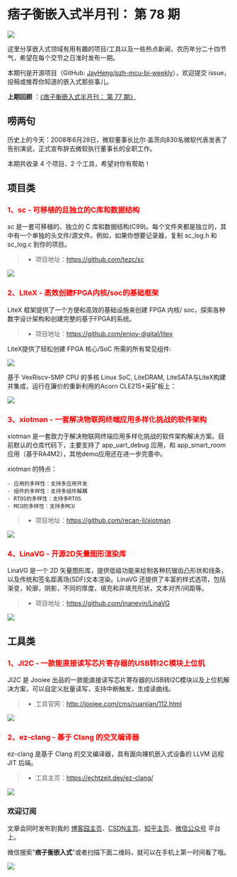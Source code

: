 # 痞子衡嵌入式半月刊： 第 78 期

![](http://henjay724.com/image/cnblogs/pzh_mcu_bi_weekly.PNG)

这里分享嵌入式领域有用有趣的项目/工具以及一些热点新闻，农历年分二十四节气，希望在每个交节之日准时发布一期。

本期刊是开源项目（GitHub: [JayHeng/pzh-mcu-bi-weekly](https://github.com/JayHeng/pzh-mcu-bi-weekly)），欢迎提交 issue，投稿或推荐你知道的嵌入式那些事儿。

**上期回顾** ：[《痞子衡嵌入式半月刊： 第 77 期》](https://www.cnblogs.com/henjay724/p/17438279.html)

## 唠两句

历史上的今天：2008年6月28日，微软董事长比尔·盖茨向830名微软代表发表了告别演说，正式宣布辞去微软执行董事长的全职工作。

本期共收录 4 个项目、2 个工具，希望对你有帮助！

## 项目类

### <font color="red">1、sc - 可移植的且独立的C库和数据结构</font>

sc 是一套可移植的、独立的 C 库和数据结构(C99)。每个文件夹都是独立的，其中有一个单独的头文件/源文件。例如，如果你想要记录器，复制 sc_log.h 和 sc_log.c 到你的项目。

> * 项目地址：https://github.com/tezc/sc

![](http://henjay724.com/image/biweekly20230628/sc.PNG)

### <font color="red">2、LiteX - 高效创建FPGA内核/soc的基础框架</font>

LiteX 框架提供了一个方便和高效的基础设施来创建 FPGA 内核/ soc，探索各种数字设计架构和创建完整的基于FPGA的系统。

> * 项目地址：https://github.com/enjoy-digital/litex

LiteX提供了轻松创建 FPGA 核心/SoC 所需的所有常见组件:

![](http://henjay724.com/image/biweekly20230628/LiteX2.PNG)

基于 VexRiscv-SMP CPU 的多核 Linux SoC, LiteDRAM, LiteSATA与LiteX构建并集成，运行在廉价的重新利用的Acorn CLE215+采矿板上：

![](http://henjay724.com/image/biweekly20230628/LiteX.PNG)

### <font color="red">3、xiotman - 一套解决物联网终端应用多样化挑战的软件架构</font>

xiotman 是一套致力于解决物联网终端应用多样化挑战的软件架构解决方案。目前默认的仓库代码下，主要支持了 app_uart_debug 应用，和 app_smart_room 应用（基于RA4M2），其他demo应用还在进一步完善中。

xiotman 的特点：

```text
- 应用的多样性：支持多应用开发
- 组件的多样性：支持多组件解耦
- RTOS的多样性：支持多RTOS
- MCU的多样性：支持多MCU
```

> * 项目地址：https://github.com/recan-li/xiotman

![](http://henjay724.com/image/biweekly20230628/xiotman.PNG)

### <font color="red">4、LinaVG - 开源2D矢量图形渲染库</font>

LinaVG 是一个 2D 矢量图形库，提供低级功能来绘制各种抗锯齿凸形状和线条，以及传统和签名距离场(SDF)文本渲染。LinaVG 还提供了丰富的样式选项，包括渐变，轮廓，阴影，不同的厚度，填充和非填充形状，文本对齐/间距等。

> * 项目地址：https://github.com/inanevin/LinaVG

![](http://henjay724.com/image/biweekly20230628/LinaVG.PNG)

## 工具类

### <font color="red">1、JI2C - 一款能直接读写芯片寄存器的USB转I2C模块上位机</font>

JI2C 是 Jooiee 出品的一款能直接读写芯片寄存器的USB转I2C模块以及上位机解决方案，可以自定义批量读写，支持中断触发，生成读曲线。

> * 工具官网：http://jooiee.com/cms/ruanjian/112.html

![](http://henjay724.com/image/biweekly20230628/JI2C.PNG)

### <font color="red">2、ez-clang - 基于 Clang 的交叉编译器</font>

ez-clang 是基于 Clang 的交叉编译器，具有面向裸机嵌入式设备的 LLVM 远程 JIT 后端。

> * 工具主页：https://echtzeit.dev/ez-clang/

![](http://henjay724.com/image/biweekly20230628/ez-clang.PNG)

### 欢迎订阅

文章会同时发布到我的 [博客园主页](https://www.cnblogs.com/henjay724/)、[CSDN主页](https://blog.csdn.net/henjay724)、[知乎主页](https://www.zhihu.com/people/henjay724)、[微信公众号](http://weixin.sogou.com/weixin?type=1&query=痞子衡嵌入式) 平台上。

微信搜索"__痞子衡嵌入式__"或者扫描下面二维码，就可以在手机上第一时间看了哦。

![](http://henjay724.com/image/github/pzhMcu_qrcode_258x258.jpg)


